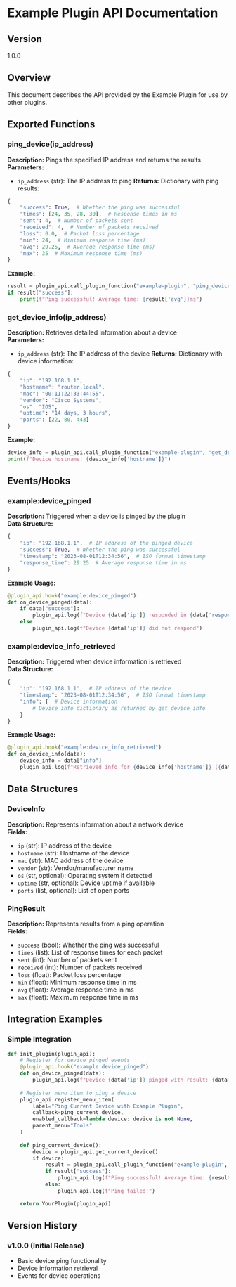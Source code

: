 # Example Plugin API Documentation

## Version
1.0.0

## Overview
This document describes the API provided by the Example Plugin for use by other plugins.

## Exported Functions

### ping_device(ip_address)
**Description:** Pings the specified IP address and returns the results  
**Parameters:**
- `ip_address` (str): The IP address to ping
**Returns:** Dictionary with ping results:
```python
{
    "success": True,  # Whether the ping was successful
    "times": [24, 35, 28, 30],  # Response times in ms
    "sent": 4,  # Number of packets sent
    "received": 4,  # Number of packets received
    "loss": 0.0,  # Packet loss percentage
    "min": 24,  # Minimum response time (ms)
    "avg": 29.25,  # Average response time (ms)
    "max": 35  # Maximum response time (ms)
}
```
**Example:**
```python
result = plugin_api.call_plugin_function("example-plugin", "ping_device", "192.168.1.1")
if result["success"]:
    print(f"Ping successful! Average time: {result['avg']}ms")
```

### get_device_info(ip_address)
**Description:** Retrieves detailed information about a device  
**Parameters:**
- `ip_address` (str): The IP address of the device
**Returns:** Dictionary with device information:
```python
{
    "ip": "192.168.1.1",
    "hostname": "router.local",
    "mac": "00:11:22:33:44:55",
    "vendor": "Cisco Systems",
    "os": "IOS",
    "uptime": "14 days, 3 hours",
    "ports": [22, 80, 443]
}
```
**Example:**
```python
device_info = plugin_api.call_plugin_function("example-plugin", "get_device_info", "192.168.1.1")
print(f"Device hostname: {device_info['hostname']}")
```

## Events/Hooks

### example:device_pinged
**Description:** Triggered when a device is pinged by the plugin  
**Data Structure:**
```python
{
    "ip": "192.168.1.1",  # IP address of the pinged device
    "success": True,  # Whether the ping was successful
    "timestamp": "2023-08-01T12:34:56",  # ISO format timestamp
    "response_time": 29.25  # Average response time in ms
}
```
**Example Usage:**
```python
@plugin_api.hook("example:device_pinged")
def on_device_pinged(data):
    if data["success"]:
        plugin_api.log(f"Device {data['ip']} responded in {data['response_time']}ms")
    else:
        plugin_api.log(f"Device {data['ip']} did not respond")
```

### example:device_info_retrieved
**Description:** Triggered when device information is retrieved  
**Data Structure:**
```python
{
    "ip": "192.168.1.1",  # IP address of the device
    "timestamp": "2023-08-01T12:34:56",  # ISO format timestamp
    "info": {  # Device information
        # Device info dictionary as returned by get_device_info
    }
}
```
**Example Usage:**
```python
@plugin_api.hook("example:device_info_retrieved")
def on_device_info(data):
    device_info = data["info"]
    plugin_api.log(f"Retrieved info for {device_info['hostname']} ({data['ip']})")
```

## Data Structures

### DeviceInfo
**Description:** Represents information about a network device  
**Fields:**
- `ip` (str): IP address of the device
- `hostname` (str): Hostname of the device
- `mac` (str): MAC address of the device
- `vendor` (str): Vendor/manufacturer name
- `os` (str, optional): Operating system if detected
- `uptime` (str, optional): Device uptime if available
- `ports` (list, optional): List of open ports

### PingResult
**Description:** Represents results from a ping operation  
**Fields:**
- `success` (bool): Whether the ping was successful
- `times` (list): List of response times for each packet
- `sent` (int): Number of packets sent
- `received` (int): Number of packets received
- `loss` (float): Packet loss percentage
- `min` (float): Minimum response time in ms
- `avg` (float): Average response time in ms
- `max` (float): Maximum response time in ms

## Integration Examples

### Simple Integration
```python
def init_plugin(plugin_api):
    # Register for device pinged events
    @plugin_api.hook("example:device_pinged")
    def on_device_pinged(data):
        plugin_api.log(f"Device {data['ip']} pinged with result: {data['success']}")
    
    # Register menu item to ping a device
    plugin_api.register_menu_item(
        label="Ping Current Device with Example Plugin",
        callback=ping_current_device,
        enabled_callback=lambda device: device is not None,
        parent_menu="Tools"
    )
    
    def ping_current_device():
        device = plugin_api.get_current_device()
        if device:
            result = plugin_api.call_plugin_function("example-plugin", "ping_device", device["ip"])
            if result["success"]:
                plugin_api.log(f"Ping successful! Average time: {result['avg']}ms")
            else:
                plugin_api.log(f"Ping failed!")

    return YourPlugin(plugin_api)
```

## Version History

### v1.0.0 (Initial Release)
- Basic device ping functionality
- Device information retrieval
- Events for device operations 